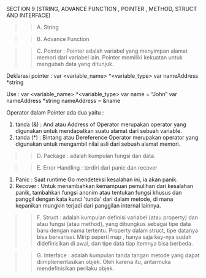 SECTION 9 (STRING, ADVANCE FUNCTION , POINTER , METHOD, STRUCT AND INTERFACE)

>> A. String

>> B. Advance Function

>> C. Pointer : Pointer adalah variabel yang menyimpan alamat memori dari variabel lain. Pointer memiliki kekuatan untuk mengubah data yang ditunjuk.

Deklarasi pointer : var <variable_name> *<variable_type>
    var nameAddress *string 

Use : var <variable_name> *<variable_type>
	var name = “John” 
    	var nameAddress *string
   	nameAddress = &name 

Operator dalam Pointer ada dua yaitu :
1. tanda (&) : And atau Address of Operator merupakan operator yang digunakan untuk mendapatkan suatu alamat dari sebuah variable.
2. tanda (*) : Bintang atau Dereference Operator merupakan operator yang digunakan untuk mengambil nilai asli dari sebuah alamat memori.

>> D. Package : adalah kumpulan fungsi dan data.

>> E. Error Handling : terdiri dari panic dan recover
1. Panic : Saat runtime Go mendeteksi kesalahan ini, ia akan panik.
2. Recover : Untuk menambahkan kemampuan pemulihan dari kesalahan panik, tambahkan fungsi anonim atau tentukan fungsi khusus dan panggil dengan kata kunci 'tunda' dari dalam metode, di mana kepanikan mungkin terjadi dari panggilan internal lainnya.

>> F. Struct : adalah kumpulan definisi variabel (atau property) dan atau fungsi (atau method), yang dibungkus sebagai tipe data baru dengan nama tertentu. Property dalam struct, tipe datanya bisa bervariasi. Mirip seperti map , hanya saja key-nya sudah didefinisikan di awal, dan tipe data tiap itemnya bisa berbeda.

>> G. Interface : adalah kumpulan tanda tangan metode yang dapat diimplementasikan objek. Oleh karena itu, antarmuka mendefinisikan perilaku objek.
